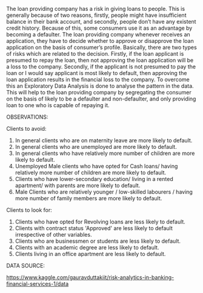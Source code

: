 
The loan providing company has a risk in giving loans to people. This is generally because of two reasons, firstly, people might have insufficient balance in their bank account, and secondly, people don’t have any existent credit history. Because of this, some consumers use it as an advantage by becoming a defaulter. 
The loan providing company whenever receives an application, they have to decide whether to approve or disapprove the loan application on the basis of consumer’s profile. Basically, there are two types of risks which are related to the decision. Firstly, if the loan applicant is presumed to repay the loan, then not approving the loan application will be a loss to the company. Secondly, if the applicant is not presumed to pay the loan or I would say applicant is most likely to default, then approving the loan application results in the financial loss to the company.
To overcome this an Exploratory Data Analysis is done to analyse the pattern in the data. This will help to the loan providing company by segregating the consumer on the basis of likely to be a defaulter and non-defaulter, and only providing loan to one who is capable of repaying it. 

OBSERVATIONS:

Clients to avoid:

1.	In general clients who are on maternity leave are more likely to default.
2.	In general clients who are unemployed are more likely to default.
3.	In general clients who have relatively more number of children are more likely to default.
4.	Unemployed Male clients who have opted for Cash loans/ having relatively more number of children are more likely to default.
5.	Clients who have lower-secondary education/ living in a rented apartment/ with parents are more likely to default.
6.	Male Clients who are relatively younger / low-skilled labourers / having more number of family members are more likely to default.

Clients to look for:

1.	Clients who have opted for Revolving loans are less likely to default.
2.	Clients with contract status 'Approved' are less likely to default irrespective of other variables.
3.	Clients who are businessmen or students are less likely to default.
4.	Clients with an academic degree are less likely to default.
5.	Clients living in an office apartment are less likely to default.

DATA SOURCE:

https://www.kaggle.com/gauravduttakiit/risk-analytics-in-banking-financial-services-1/data
